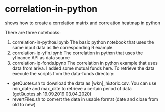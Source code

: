 # correlation-in-python
shows how to create a correlation matrix and correlation heatmap in python

There are three notebooks:
1. correlation-in-python.ipynb
 The basic python notebook that uses the same input data as the corresponding R example.
2. correlation-ip-yfin.ipynb
 The correlation in python that uses the yfinance API as data source
3. correlation-ip-fonds.ipynb
 The correlation in python example that uses data from ariva. I added some mutual funds here. To retrieve the data execute the scripts from the data-funds directory:
 - getQuotes.sh to download the data as [wkn]_historic.csv. You can use min_date and max_date to retrieve a certain period of data (getQuotes.sh 19.09.2019 03.04.2020)
 - revertFiles.sh to convert the data in usable format (date and close from old to new) 

